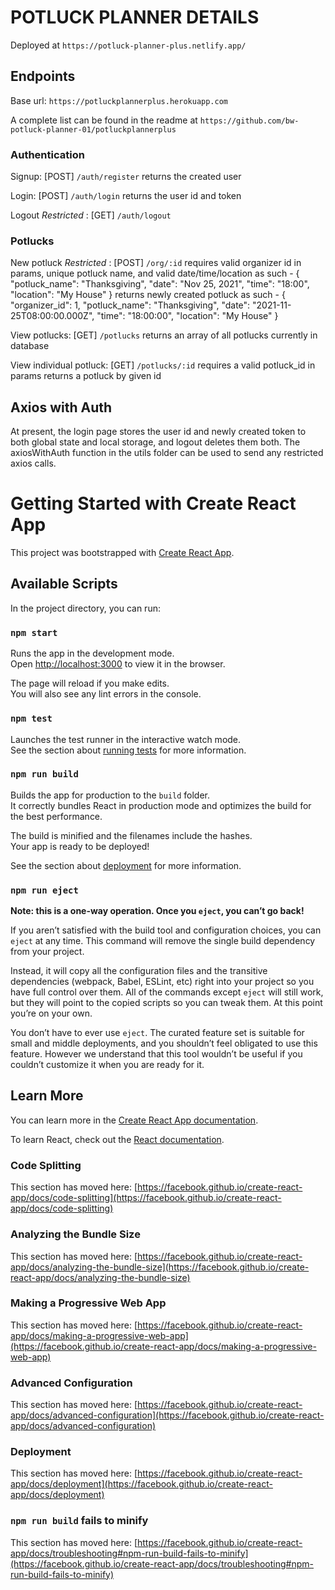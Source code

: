 # POTLUCK PLANNER DETAILS

Deployed at `https://potluck-planner-plus.netlify.app/`

## Endpoints

Base url: `https://potluckplannerplus.herokuapp.com`

A complete list can be found in the readme at `https://github.com/bw-potluck-planner-01/potluckplannerplus`

### Authentication

Signup: [POST] `/auth/register` returns the created user

Login: [POST] `/auth/login` returns the user id and token

Logout *Restricted* : [GET] `/auth/logout` 

### Potlucks

New potluck *Restricted* : [POST] `/org/:id` requires valid organizer id in params, unique potluck name, and valid date/time/location as such - { "potluck_name": "Thanksgiving", "date": "Nov 25, 2021", "time": "18:00", "location": "My House" } returns newly created potluck as such - { "organizer_id": 1, "potluck_name": "Thanksgiving", "date": "2021-11-25T08:00:00.000Z", "time": "18:00:00", "location": "My House" }

View potlucks: [GET] `/potlucks` returns an array of all potlucks currently in database

View individual potluck: [GET] `/potlucks/:id` requires a valid potluck_id in params returns a potluck by given id

## Axios with Auth

At present, the login page stores the user id and newly created token to both global state and local storage, and logout deletes them both. The axiosWithAuth function in the utils folder can be used to send any restricted axios calls.

# Getting Started with Create React App

This project was bootstrapped with [Create React App](https://github.com/facebook/create-react-app).

## Available Scripts

In the project directory, you can run:

### `npm start`

Runs the app in the development mode.\
Open [http://localhost:3000](http://localhost:3000) to view it in the browser.

The page will reload if you make edits.\
You will also see any lint errors in the console.

### `npm test`

Launches the test runner in the interactive watch mode.\
See the section about [running tests](https://facebook.github.io/create-react-app/docs/running-tests) for more information.

### `npm run build`

Builds the app for production to the `build` folder.\
It correctly bundles React in production mode and optimizes the build for the best performance.

The build is minified and the filenames include the hashes.\
Your app is ready to be deployed!

See the section about [deployment](https://facebook.github.io/create-react-app/docs/deployment) for more information.

### `npm run eject`

**Note: this is a one-way operation. Once you `eject`, you can’t go back!**

If you aren’t satisfied with the build tool and configuration choices, you can `eject` at any time. This command will remove the single build dependency from your project.

Instead, it will copy all the configuration files and the transitive dependencies (webpack, Babel, ESLint, etc) right into your project so you have full control over them. All of the commands except `eject` will still work, but they will point to the copied scripts so you can tweak them. At this point you’re on your own.

You don’t have to ever use `eject`. The curated feature set is suitable for small and middle deployments, and you shouldn’t feel obligated to use this feature. However we understand that this tool wouldn’t be useful if you couldn’t customize it when you are ready for it.

## Learn More

You can learn more in the [Create React App documentation](https://facebook.github.io/create-react-app/docs/getting-started).

To learn React, check out the [React documentation](https://reactjs.org/).

### Code Splitting

This section has moved here: [https://facebook.github.io/create-react-app/docs/code-splitting](https://facebook.github.io/create-react-app/docs/code-splitting)

### Analyzing the Bundle Size

This section has moved here: [https://facebook.github.io/create-react-app/docs/analyzing-the-bundle-size](https://facebook.github.io/create-react-app/docs/analyzing-the-bundle-size)

### Making a Progressive Web App

This section has moved here: [https://facebook.github.io/create-react-app/docs/making-a-progressive-web-app](https://facebook.github.io/create-react-app/docs/making-a-progressive-web-app)

### Advanced Configuration

This section has moved here: [https://facebook.github.io/create-react-app/docs/advanced-configuration](https://facebook.github.io/create-react-app/docs/advanced-configuration)

### Deployment

This section has moved here: [https://facebook.github.io/create-react-app/docs/deployment](https://facebook.github.io/create-react-app/docs/deployment)

### `npm run build` fails to minify

This section has moved here: [https://facebook.github.io/create-react-app/docs/troubleshooting#npm-run-build-fails-to-minify](https://facebook.github.io/create-react-app/docs/troubleshooting#npm-run-build-fails-to-minify)
